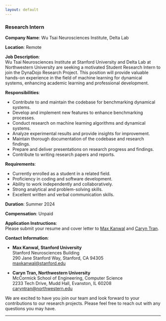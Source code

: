 ```yaml
---
layout: default
---
```

### Research Intern

**Company Name**: Wu Tsai Neurosciences Institute, Delta Lab

**Location**: Remote

**Job Description**:  
Wu Tsai Neurosciences Institute at Stanford University and Delta Lab at Northwestern University are seeking a motivated Student Research Intern to join the DynaDojo Research Project. This position will provide valuable hands-on experience in the field of machine learning for dynamical systems, enhancing academic learning and professional development.

**Responsibilities**:
- Contribute to and maintain the codebase for benchmarking dynamical systems.
- Develop and implement new features to enhance benchmarking processes.
- Conduct research on machine learning algorithms and dynamical systems.
- Analyze experimental results and provide insights for improvement.
- Maintain thorough documentation of the codebase and research findings.
- Prepare and deliver presentations on research progress and findings.
- Contribute to writing research papers and reports.

**Requirements**:
- Currently enrolled as a student in a related field.
- Proficiency in coding and software development.
- Ability to work independently and collaboratively.
- Strong analytical and problem-solving skills.
- Excellent written and verbal communication skills.

**Duration**: Summer 2024

**Compensation**: Unpaid

**Application Instructions**:  
Please submit your resume and cover letter to [Max Kanwal](mailto:maxkanwal@stanford.edu) and [Caryn Tran](mailto:caryntran@northwestern.edu).

**Contact Information**:
- **Max Kanwal, Stanford University**  
  Stanford Neurosciences Building  
  290 Jane Stanford Way, Stanford, CA 94305  
  [maxkanwal@stanford.edu](mailto:maxkanwal@stanford.edu)

- **Caryn Tran, Northwestern University**  
  McCormick School of Engineering, Computer Science  
  2233 Tech Drive, Mudd Hall, Evanston, IL 60208  
  [caryntran@northwestern.edu](mailto:caryntran@northwestern.edu)

We are excited to have you join our team and look forward to your contributions to our research projects. Please feel free to reach out with any questions you may have.

---
